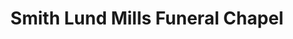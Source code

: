 ---
title: "Smith Lund Mills Funeral Chapel"
url: /cottage-grove/smith-lund-mills-funeral-chapel/
shop: Bestattungen
---